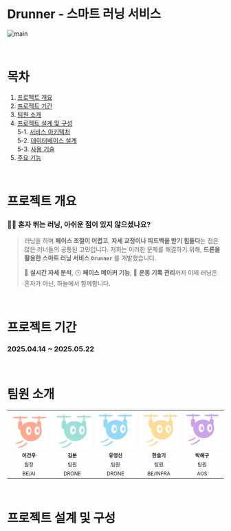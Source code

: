 # Drunner - 스마트 러닝 서비스

![main](images/main_sample.png)

<br/>

# 목차

1. [프로젝트 개요](#프로젝트-개요)
2. [프로젝트 기간](#프로젝트-기간)
3. [팀원 소개](#팀원-소개)
4. [프로젝트 설계 및 구성](#프로젝트-설계-및-구성)  
   5-1. [서비스 아키텍처](#서비스-아키텍처)  
   5-2. [데이터베이스 설계](#데이터베이스)  
   5-3. [사용 기술](#사용-기술)
5. [주요 기능](#주요-기능)  

<br/>

# 프로젝트 개요
### 🏃‍♀️ 혼자 뛰는 러닝, 아쉬운 점이 있지 않으셨나요?

> 러닝을 하며 **페이스 조절이 어렵고**, **자세 교정이나 피드백을 받기 힘들다**는 점은 많은 러너들의 공통된 고민입니다. 저희는 이러한 문제를 해결하기 위해, **드론을 활용한 스마트 러닝 서비스 `Drunner`** 를 개발했습니다.
>
> 📡 **실시간 자세 분석**, 🕒 **페이스 메이커 기능**, 📱 **운동 기록 관리**까지
> 이제 러닝은 혼자가 아닌, 하늘에서 함께합니다.


<br/>

# 프로젝트 기간

### 2025.04.14 ~ 2025.05.22

<br />

#  팀원 소개

<table align="center">
  <tr>
    <td align="center" width="17%;">
      <img src="images/drone1.png" alt=""/>
      <br/><sub><b>이건우</b><br/>
      <span>팀장</span><br/>
      <span>BE/AI</span>
      </sub>
    </td>
    <td align="center" width="17%;">
      <img src="images/drone2.png" alt=""/>
      <br/><sub><b>김본</b><br>
      <span>팀원</span><br/>
      <span>DRONE</span>
      </sub>
    </td>
    <td align="center" width="17%;">
      <img src="images/drone3.png" alt=""/>
      <br/><sub><b>유영신</b><br>
      <span>팀원</span><br/>
      <span>DRONE</span>
      </sub>
    </td>
    <td align="center" width="17%;">
      <img src="images/drone4.png" alt=""/>
      <br/><sub><b>한슬기</b><br>
      <span>팀원</span><br/>
      <span>BE/INFRA</span>
      </sub>
    </td>
    <td align="center" width="17%;">
      <img src="images/drone5.png" alt=""/>
      <br/><sub><b>박해구</b><br>
      <span>팀원</span><br/>
      <span>AOS</span>
      </sub>
    </td>
  </tr>
</table>

<br>

# 프로젝트 설계 및 구성

